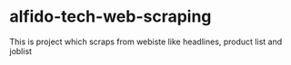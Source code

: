 # alfido-tech-web-scraping
This is project which scraps from webiste like headlines, product list and joblist
